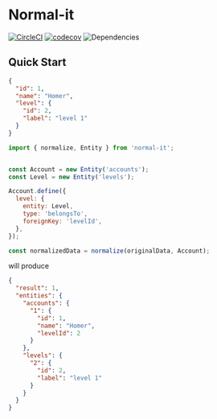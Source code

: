 # Normal-it

[![CircleCI](https://img.shields.io/circleci/project/jdrouet/normal-it.svg?maxAge=2592000)](https://circleci.com/gh/jdrouet/normal-it)
[![codecov](https://codecov.io/gh/jdrouet/normal-it/branch/master/graph/badge.svg)](https://codecov.io/gh/jdrouet/normal-it)
![Dependencies](https://david-dm.org/jdrouet/normal-it.svg)

## Quick Start

```json
{
  "id": 1,
  "name": "Homer",
  "level": {
    "id": 2,
    "label": "level 1"
  }
}
```

```js
import { normalize, Entity } from 'normal-it';


const Account = new Entity('accounts');
const Level = new Entity('levels');

Account.define({
  level: {
    entity: Level,
    type: 'belongsTo',
    foreignKey: 'levelId',
  },
});

const normalizedData = normalize(originalData, Account);
```

will produce

```json
{
  "result": 1,
  "entities": {
    "accounts": {
      "1": {
        "id": 1,
        "name": "Homer",
        "levelId": 2
      }
    },
    "levels": {
      "2": {
        "id": 2,
        "label": "level 1"
      }
    }
  }
}
```